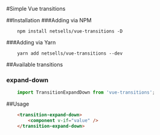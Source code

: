 #Simple Vue transitions

##Installation 
###Adding via NPM
```console
    npm install netsells/vue-transitions -D
``` 
###Adding via Yarn
```console
    yarn add netsells/vue-transitions --dev
``` 
##Available transitions
### expand-down
```javascript
    import TransitionExpandDown from 'vue-transitions';
```
##Usage
```html
    <transition-expand-down>
        <component v-if="value" />
    </transition-expand-down>
```
